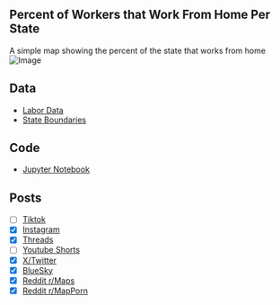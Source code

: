 ## Percent of Workers that Work From Home Per State
A simple map showing the percent of the state that works from home
![Image](https://drive.google.com/uc?export=view&id=1ZJS8ocuke3xDr_w8ktQguOjj2Ah8yuUf)

## Data
* [Labor Data](https://data.census.gov/table/ACSST5Y2023.S0802)
* [State Boundaries](https://www.census.gov/geographies/mapping-files/time-series/geo/carto-boundary-file.html)

## Code
* [Jupyter Notebook](FormatData.ipynb)

## Posts
- [ ] [Tiktok]()
- [x] [Instagram](https://www.instagram.com/p/DOOhdS_Eba6/)
- [x] [Threads](https://www.threads.com/@vinemapper/post/DOOhduCkX3y)
- [ ] [Youtube Shorts]()
- [x] [X/Twitter](https://x.com/VineMapper/status/1963999578643956019)
- [x] [BlueSky](https://bsky.app/profile/vinemapper.bsky.social/post/3ly42nx3bfk2a)
- [x] [Reddit r/Maps](https://www.reddit.com/r/Maps/comments/1n99jtb/percent_of_workers_that_work_from_home/)
- [x] [Reddit r/MapPorn](https://www.reddit.com/r/MapPorn/comments/1n99jyw/percent_of_workers_that_work_from_home/)
